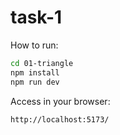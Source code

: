 # task-1

How to run:

```bash
cd 01-triangle
npm install
npm run dev
```

Access in your browser:

```
http://localhost:5173/
```
